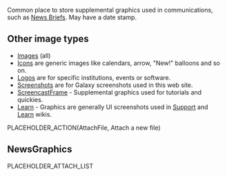 <slot name="/images/linkbox" />

Common place to store supplemental graphics used in communications, such as [News Briefs](/src/docs/index.md). May have a date stamp.

## Other image types

* [Images](/src/images/index.md) (all)
* [Icons](/src/images/icons/index.md) are generic images like calendars, arrow, "New!" balloons and so on.  
* [Logos](/src/images/logos/index.md) are for specific institutions, events or software.
* [Screenshots](/src/images/screenshots/index.md) are for Galaxy screenshots used in this web site.
* [ScreencastFrame](/src/images/screencast-frame/index.md) - Supplemental graphics used for tutorials and quickies.
* [Learn](/src/images/learn/index.md) - Graphics are generally UI screenshots used in [Support](/src/support/index.md) and [Learn](/src/learn/index.md) wikis.

PLACEHOLDER_ACTION(AttachFile, Attach a new file)

## NewsGraphics

PLACEHOLDER_ATTACH_LIST

